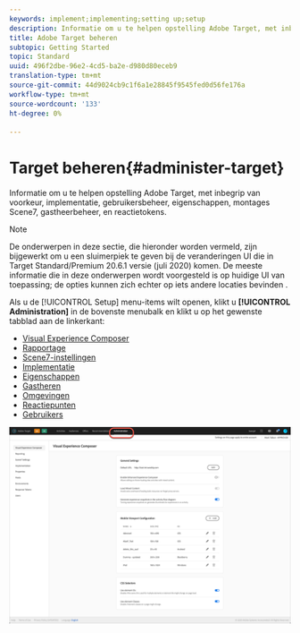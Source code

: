 ```yaml
---
keywords: implement;implementing;setting up;setup
description: Informatie om u te helpen opstelling Adobe Target, met inbegrip van voorkeur, implementatie, gebruikersbeheer, eigenschappen, montages Scene7, gastheerbeheer, en reactietokens.
title: Adobe Target beheren
subtopic: Getting Started
topic: Standard
uuid: 496f2dbe-96e2-4cd5-ba2e-d980d80eceb9
translation-type: tm+mt
source-git-commit: 44d9024cb9c1f6a1e28845f9545fed0d56fe176a
workflow-type: tm+mt
source-wordcount: '133'
ht-degree: 0%

---
```



# Target beheren{#administer-target}

Informatie om u te helpen opstelling Adobe Target, met inbegrip van voorkeur, implementatie, gebruikersbeheer, eigenschappen, montages Scene7, gastheerbeheer, en reactietokens.

>[!NOTE]
>
>De onderwerpen in deze sectie, die hieronder worden vermeld, zijn bijgewerkt om u een sluimerpiek te geven bij de veranderingen UI die in Target Standard/Premium 20.6.1 versie (juli 2020) komen. De meeste informatie die in deze onderwerpen wordt voorgesteld is op huidige UI van toepassing; de opties kunnen zich echter op iets andere locaties bevinden .

Als u de [!UICONTROL Setup] menu-items wilt openen, klikt u **[!UICONTROL Administration]** in de bovenste menubalk en klikt u op het gewenste tabblad aan de linkerkant:

* [Visual Experience Composer](/help/administrating-target/visual-experience-composer-set-up.md)
* [Rapportage](/help/administrating-target/reporting.md)
* [Scene7-instellingen](/help/administrating-target/scene7-settings.md)
* [Implementatie](/help/c-implementing-target/implementing-target.md)
* [Eigenschappen](/help/administrating-target/c-user-management/property-channel/property-channel.md)
* [Gastheren](/help/administrating-target/hosts.md)
* [Omgevingen](/help/administrating-target/environments.md)
* [Reactiepunten](/help/administrating-target/response-tokens.md)
* [Gebruikers](/help/administrating-target/c-user-management/user-management.md)

![Menu Adobe Target-beheer](/help/administrating-target/assets/administration.png)